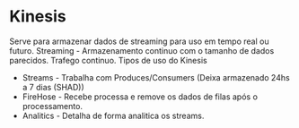 # Kinesis
Serve para armazenar dados de streaming para uso em tempo real ou futuro.
Streaming - Armazenamento continuo com o tamanho de dados parecidos. Trafego continuo.
Tipos de uso do Kinesis
* Streams - Trabalha com Produces/Consumers (Deixa armazenado 24hs a 7 dias (SHAD))
* FireHose - Recebe processa e remove os dados de filas após o processamento.
* Analitics - Detalha de forma analitica os streams.
